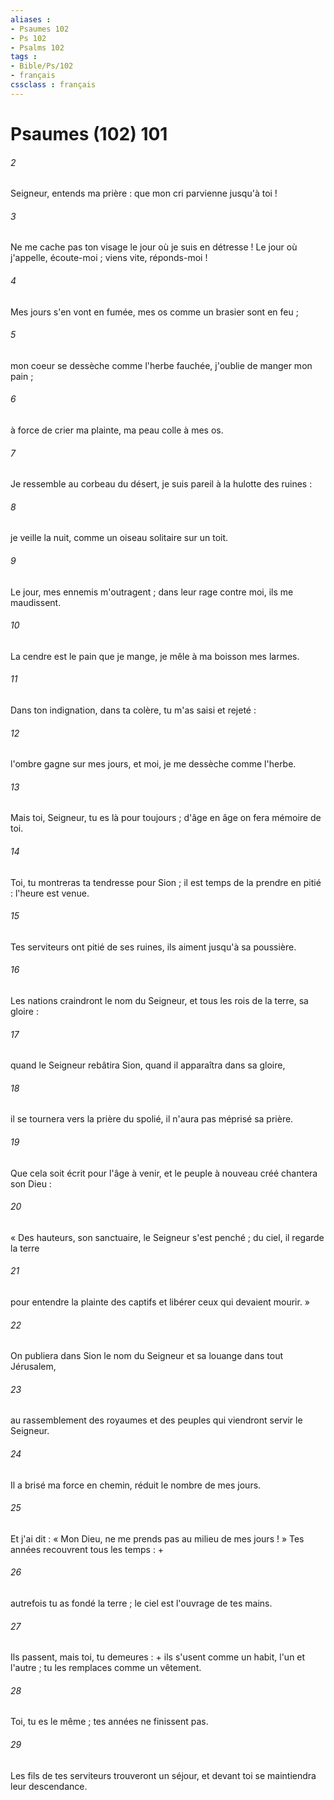 ```yaml
---
aliases : 
- Psaumes 102
- Ps 102
- Psalms 102
tags : 
- Bible/Ps/102
- français
cssclass : français
---
```


# Psaumes (102) 101

###### 2
Seigneur, entends ma prière : que mon cri parvienne jusqu'à toi !
###### 3
Ne me cache pas ton visage le jour où je suis en détresse ! Le jour où j'appelle, écoute-moi ; viens vite, réponds-moi !
###### 4
Mes jours s'en vont en fumée, mes os comme un brasier sont en feu ;
###### 5
mon coeur se dessèche comme l'herbe fauchée, j'oublie de manger mon pain ;
###### 6
à force de crier ma plainte, ma peau colle à mes os.
###### 7
Je ressemble au corbeau du désert, je suis pareil à la hulotte des ruines :
###### 8
je veille la nuit, comme un oiseau solitaire sur un toit.
###### 9
Le jour, mes ennemis m'outragent ; dans leur rage contre moi, ils me maudissent.
###### 10
La cendre est le pain que je mange, je mêle à ma boisson mes larmes.
###### 11
Dans ton indignation, dans ta colère, tu m'as saisi et rejeté :
###### 12
l'ombre gagne sur mes jours, et moi, je me dessèche comme l'herbe.
###### 13
Mais toi, Seigneur, tu es là pour toujours ; d'âge en âge on fera mémoire de toi.
###### 14
Toi, tu montreras ta tendresse pour Sion ; il est temps de la prendre en pitié : l'heure est venue.
###### 15
Tes serviteurs ont pitié de ses ruines, ils aiment jusqu'à sa poussière.
###### 16
Les nations craindront le nom du Seigneur, et tous les rois de la terre, sa gloire :
###### 17
quand le Seigneur rebâtira Sion, quand il apparaîtra dans sa gloire,
###### 18
il se tournera vers la prière du spolié, il n'aura pas méprisé sa prière.
###### 19
Que cela soit écrit pour l'âge à venir, et le peuple à nouveau créé chantera son Dieu :
###### 20
« Des hauteurs, son sanctuaire, le Seigneur s'est penché ; du ciel, il regarde la terre
###### 21
pour entendre la plainte des captifs et libérer ceux qui devaient mourir. »
###### 22
On publiera dans Sion le nom du Seigneur et sa louange dans tout Jérusalem,
###### 23
au rassemblement des royaumes et des peuples qui viendront servir le Seigneur.
###### 24
Il a brisé ma force en chemin, réduit le nombre de mes jours.
###### 25
Et j'ai dit : « Mon Dieu, ne me prends pas au milieu de mes jours ! » Tes années recouvrent tous les temps : +
###### 26
autrefois tu as fondé la terre ; le ciel est l'ouvrage de tes mains.
###### 27
Ils passent, mais toi, tu demeures : + ils s'usent comme un habit, l'un et l'autre ; tu les remplaces comme un vêtement.
###### 28
Toi, tu es le même ; tes années ne finissent pas.
###### 29
Les fils de tes serviteurs trouveront un séjour, et devant toi se maintiendra leur descendance.
